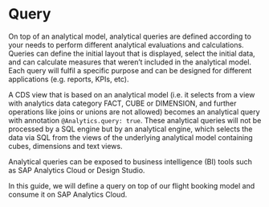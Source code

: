 <!-- loiod3f8dc9bdcf1405a84f33e2a92228e61 -->

# Query



On top of an analytical model, analytical queries are defined according to your needs to perform different analytical evaluations and calculations. Queries can define the initial layout that is displayed, select the initial data, and can calculate measures that weren’t included in the analytical model. Each query will fulfil a specific purpose and can be designed for different applications \(e.g. reports, KPIs, etc\).

A CDS view that is based on an analytical model \(i.e. it selects from a view with analytics data category FACT, CUBE or DIMENSION, and further operations like joins or unions are not allowed\) becomes an analytical query with annotation `@Analytics.query: true`. These analytical queries will not be processed by a SQL engine but by an analytical engine, which selects the data via SQL from the views of the underlying analytical model containing cubes, dimensions and text views.

Analytical queries can be exposed to business intelligence \(BI\) tools such as SAP Analytics Cloud or Design Studio.

In this guide, we will define a query on top of our flight booking model and consume it on SAP Analytics Cloud.


